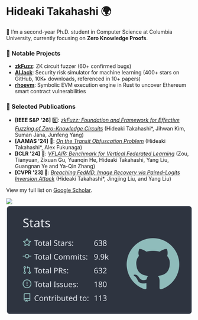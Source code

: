 # Hideaki Takahashi 🌍

👋 I’m a second-year Ph.D. student in Computer Science at Columbia University, currently focusing on **Zero Knowledge Proofs**.

### 🚀 Notable Projects
- **[zkFuzz](https://github.com/Koukyosyumei/zkFuzz)**: ZK circuit fuzzer (60+ confirmed bugs)
- **[AIJack](https://github.com/Koukyosyumei/AIJack)**: Security risk simulator for machine learning (400+ stars on GitHub, 10K+ downloads, referenced in 10+ papers)
- **[rhoevm](https://github.com/Koukyosyumei/rhoevm)**: Symbolic EVM execution engine in Rust to uncover Ethereum smart contract vulnerabilities

### 📄 Selected Publications  
- **[IEEE S&P '26]** 0️⃣: [*zkFuzz: Foundation and Framework for Effective Fuzzing of Zero-Knowledge Circuits*](https://arxiv.org/pdf/2504.11961) (Hideaki Takahashi*, Jihwan Kim, Suman Jana, Junfeng Yang)
- **[AAMAS '24]** 🚗: [*On the Transit Obfuscation Problem*](https://arxiv.org/pdf/2402.07420) (Hideaki Takahashi*, Alex Fukunaga)
- **[ICLR '24]** 🌳: [*VFLAIR: Benchmark for Vertical Federated Learning*](https://arxiv.org/pdf/2310.09827) (Zou, Tianyuan, Zixuan Gu, Yuanqin He, Hideaki Takahashi, Yang Liu, Guangnan Ye and Ya-Qin Zhang)
- **[CVPR '23]** 🎥: [*Breaching FedMD, Image Recovery via Paired-Logits Inversion Attack*](https://openaccess.thecvf.com/content/CVPR2023/papers/Takahashi_Breaching_FedMD_Image_Recovery_via_Paired-Logits_Inversion_Attack_CVPR_2023_paper.pdf) (Hideaki Takahashi*, Jingjing Liu, and Yang Liu)

View my full list on [Google Scholar](https://scholar.google.com/citations?user=RA3z3UEAAAAJ).

<img src="http://github-profile-summary-cards.vercel.app/api/cards/repos-per-language?username=Koukyosyumei&theme=nord_dark"> <img src="https://raw.githubusercontent.com/Koukyosyumei/Koukyosyumei/main/profile-summary-card-output/nord_dark/3-stats.svg">



